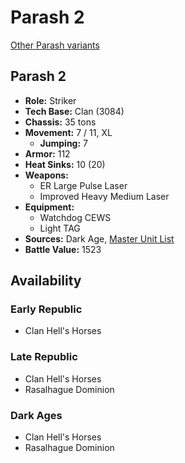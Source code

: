 # Parash 2

[Other Parash variants](../parash.md)

## Parash 2
- **Role:** Striker
- **Tech Base:** Clan (3084)
- **Chassis:** 35 tons
- **Movement:** 7 / 11, XL
  - **Jumping:** 7
- **Armor:** 112
- **Heat Sinks:** 10 (20)
- **Weapons:**
  - ER Large Pulse Laser
  - Improved Heavy Medium Laser
- **Equipment:**
  - Watchdog CEWS
  - Light TAG
- **Sources:** Dark Age, [Master Unit List](http://masterunitlist.info/Unit/Details/2427/parash-2)
- **Battle Value:** 1523

## Availability

### Early Republic
- Clan Hell's Horses

### Late Republic
- Clan Hell's Horses
- Rasalhague Dominion

### Dark Ages
- Clan Hell's Horses
- Rasalhague Dominion

